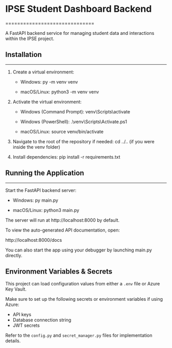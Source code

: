 # IPSE Student Dashboard Backend
==============================

A FastAPI backend service for managing student data and interactions within the IPSE project.

## Installation
------------

1. Create a virtual environment:

   - Windows:
     py -m venv venv

   - macOS/Linux:
     python3 -m venv venv

2. Activate the virtual environment:

   - Windows (Command Prompt):
     venv\Scripts\activate

   - Windows (PowerShell):
     .\venv\Scripts\Activate.ps1

   - macOS/Linux:
     source venv/bin/activate

3. Navigate to the root of the repository if needed:
   cd ../.. (if you were inside the venv folder)

4. Install dependencies:
   pip install -r requirements.txt

## Running the Application
-----------------------

Start the FastAPI backend server:

   - Windows:
     py main.py

   - macOS/Linux:
     python3 main.py

The server will run at http://localhost:8000 by default.

To view the auto-generated API documentation, open:

   http://localhost:8000/docs

You can also start the app using your debugger by launching main.py directly.

Environment Variables & Secrets
-------------------------------

This project can load configuration values from either a `.env` file or Azure Key Vault.

Make sure to set up the following secrets or environment variables if using Azure:
- API keys
- Database connection string
- JWT secrets

Refer to the `config.py` and `secret_manager.py` files for implementation details.

